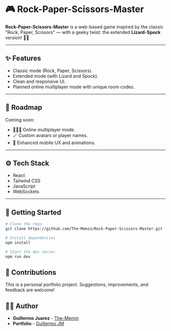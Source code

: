 # 🎮 Rock-Paper-Scissors-Master

**Rock-Paper-Scissors-Master** is a web-based game inspired by the classic "Rock, Paper, Scissors" — with a geeky twist: the extended **Lizard-Spock** version! 🦎🖖

---

## ✨ Features

- Classic mode (Rock, Paper, Scissors).
- Extended mode (with Lizard and Spock).
- Clean and responsive UI.
- Planned online multiplayer mode with unique room codes.

---

## 🚀 Roadmap

Coming soon:

- 🧑‍🤝‍🧑 Online multiplayer mode.
- 🪄 Custom avatars or player names.
- 📱 Enhanced mobile UX and animations.

---

## ⚙️ Tech Stack

- React 
- Tailwind CSS 
- JavaScript
- WebSockets

---

## 🧪 Getting Started

```bash
# Clone the repo
git clone https://github.com/The-Memin/Rock-Paper-Scissors-Master.git

# Install dependencies
npm install

# Start the dev server
npm run dev

```
## 🤝 Contributions
This is a personal portfolio project. Suggestions, improvements, and feedback are welcome!

## 👨‍💻 Author

- **Guillermo Juarez** - [The-Memin](https://github.com/The-Memin)
- **Portfolio** - [Guillermo JM](https://guillermojm.dev)

